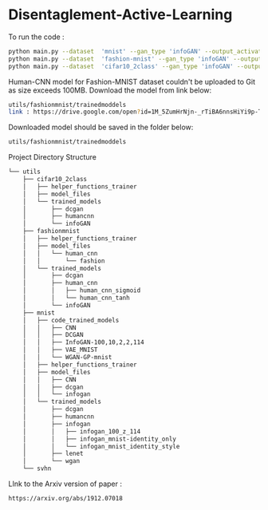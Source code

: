 # Disentaglement-Active-Learning

To run the code :
```bash
python main.py --dataset  'mnist' --gan_type 'infoGAN' --output_activation 'sigmoid' --data_size 10000
python main.py --dataset  'fashion-mnist' --gan_type 'infoGAN' --output_activation 'tanh' --data_size 10000
python main.py --dataset  'cifar10_2class' --gan_type 'infoGAN' --output_activation 'tanh' --data_size 10000 --no_classes 2 --input_channel 3  --input_size 32
```

Human-CNN model for Fashion-MNIST dataset couldn't be uploaded to Git as size exceeds 100MB. Download  the
model from link below: 
```bash
utils/fashionmnist/trainedmoddels 
link : https://drive.google.com/open?id=1M_5ZumHrNjn-_rTiBA6nnsHiYi9p-TbU
```

Downloaded model should be saved in the folder below:
```bash
utils/fashionmnist/trainedmoddels 
```

Project Directory Structure
```bash
└── utils
    ├── cifar10_2class
    │   ├── helper_functions_trainer
    │   ├── model_files
    │   └── trained_models
    │       ├── dcgan
    │       ├── humancnn
    │       └── infoGAN
    ├── fashionmnist
    │   ├── helper_functions_trainer
    │   ├── model_files
    │   │   └── human_cnn
    │   │       └── fashion
    │   └── trained_models
    │       ├── dcgan
    │       ├── human_cnn
    │       │   ├── human_cnn_sigmoid
    │       │   └── human_cnn_tanh
    │       └── infoGAN
    ├── mnist
    │   ├── code_trained_models
    │   │   ├── CNN
    │   │   ├── DCGAN
    │   │   ├── InfoGAN-100,10,2,2,114
    │   │   ├── VAE_MNIST
    │   │   └── WGAN-GP-mnist
    │   ├── helper_functions_trainer
    │   ├── model_files
    │   │   ├── CNN
    │   │   ├── dcgan
    │   │   └── infogan
    │   └── trained_models
    │       ├── dcgan
    │       ├── humancnn
    │       ├── infogan
    │       │   ├── infogan_100_z_114
    │       │   ├── infogan_mnist-identity_only
    │       │   └── infogan_mnist_identity_style
    │       ├── lenet
    │       └── wgan
    └── svhn
```

LInk to the Arxiv version of paper :
```bash
https://arxiv.org/abs/1912.07018
```
